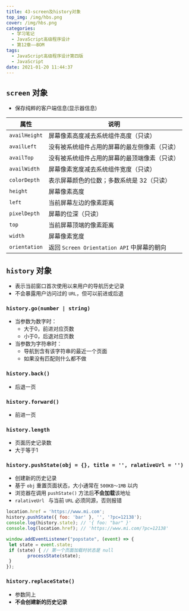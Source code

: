 ```yaml
---
title: 43-screen及history对象
top_img: /img/hbs.png
cover: /img/hbs.png
categories:
  - 学习笔记
  - JavaScript高级程序设计
  - 第12章——BOM
tags:
  - JavaScript高级程序设计第四版
  - JavaScript
date: 2021-01-20 11:44:37
---
```


## `screen` 对象

- 保存纯粹的客户端信息(显示器信息)

| 属性          | 说明                                         |
| ------------- | -------------------------------------------- |
| `availHeight` | 屏幕像素高度减去系统组件高度（只读）         |
| `availLeft`   | 没有被系统组件占用的屏幕的最左侧像素（只读） |
| `availTop`    | 没有被系统组件占用的屏幕的最顶端像素（只读） |
| `availWidth`  | 屏幕像素宽度减去系统组件宽度（只读）         |
| `colorDepth`  | 表示屏幕颜色的位数；多数系统是 32（只读）    |
| `height`      | 屏幕像素高度                                 |
| `left`        | 当前屏幕左边的像素距离                       |
| `pixelDepth`  | 屏幕的位深（只读）                           |
| `top`         | 当前屏幕顶端的像素距离                       |
| `width`       | 屏幕像素宽度                                 |
| `orientation` | 返回 `Screen Orientation API` 中屏幕的朝向   |

## `history` 对象

- 表示当前窗口首次使用以来用户的导航历史记录
- 不会暴露用户访问过的 `URL`，但可以前进或后退

### `history.go(number | string)`

- 当参数为数字时：
  - 大于0，前进对应页数
  - 小于0，后退对应页数
- 当参数为字符串时：
  - 导航到含有该字符串的最近一个页面
  - 如果没有匹配则什么都不做

### `history.back()`

- 后退一页

### `history.forward()`

- 前进一页

### `history.length`

- 页面历史记录数
- 大于等于1

### `history.pushState(obj = {}, title = '', ralativeUrl = '')`

- 创建新的历史记录
- 基于 `obj` 重置页面状态，大小通常在 `500KB～1MB` 以内
- 浏览器在调用 `pushState()` 方法后**不会加载**该地址
- `ralativeUrl ` 与当前 `URL` 必须同源，否则报错

```js
location.href = 'https://www.mi.com';
history.pushState({ foo: 'bar' }, '', '?pc=12138');
console.log(history.state); // '{ foo: "bar" }'
console.log(location.href); // 'https://www.mi.com/?pc=12138'

window.addEventListener("popstate", (event) => {
 let state = event.state;
 if (state) { // 第一个页面加载时状态是 null
 		processState(state);
 }
});
```

### `history.replaceState()`

- 参数同上
- **不会创建新的历史记录**